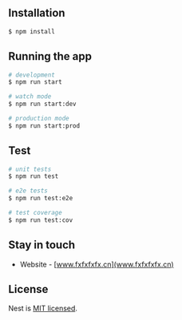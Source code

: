
## Installation

```bash
$ npm install
```

## Running the app

```bash
# development
$ npm run start

# watch mode
$ npm run start:dev

# production mode
$ npm run start:prod
```

## Test

```bash
# unit tests
$ npm run test

# e2e tests
$ npm run test:e2e

# test coverage
$ npm run test:cov
```
## Stay in touch
- Website - [www.fxfxfxfx.cn](www.fxfxfxfx.cn)

## License

  Nest is [MIT licensed](LICENSE).
